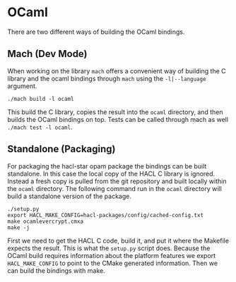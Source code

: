 # OCaml

There are two different ways of building the OCaml bindings.

## Mach (Dev Mode)

When working on the library `mach` offers a convenient way of building the C
library and the ocaml bindings through `mach` using the `-l|--language` argument.

```
./mach build -l ocaml
```

This build the C library, copies the result into the `ocaml` directory, and then
builds the OCaml bindings on top.
Tests can be called through mach as well `./mach test -l ocaml`.

## Standalone (Packaging)

For packaging the hacl-star opam package the bindings can be built standalone.
In this case the local copy of the HACL C library is ignored.
Instead a fresh copy is pulled from the git repository and built locally within
the `ocaml` directory.
The following command run in the `ocaml` directory will build a standalone
version of the package.

```
./setup.py
export HACL_MAKE_CONFIG=hacl-packages/config/cached-config.txt
make ocamlevercrypt.cmxa
make -j
```

First we need to get the HACL C code, build it, and put it where the Makefile
expects the result.
This is what the `setup.py` script does.
Because the OCaml build requires information about the platform features we
export `HACL_MAKE_CONFIG` to point to the CMake generated information.
Then we can build the bindings with make.
